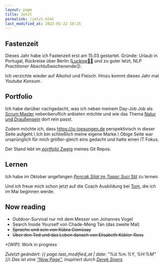 ```yaml
---
layout: page
title: Jetzt
permalink: /jetzt.html
last_modified_at: 2022-01-22 10:25
---
```

## Fastenzeit

Dieses Jahr habe ich Fastenzeit erst am 15.03 gestartet.
Gründe: Urlaub in Portugal, 
Rückreise über Berlin ([Luckow👋🏻](/tags/luckow/) 
und zu guter letzt, *NLP Practitioner* Abschlußwochenende😉. 

Ich verzichte wieder auf Alkohol und Fleisch. 
Hinzu kommt dieses Jahr mal *Youtube Konsum*.  

## Portfolio

Ich habe darüber nachgedacht, 
was ich neben meinem Day-Job Job als [Scrum Master](/tags/scrum-master/) 
nebenberuflich anbieten möchte und wie das Thema [Natur und Draußensein](/tags/draussen/) dort rein passt.

Zudem möchte ich, dass <https://is-loesungen.de> perspektivisch in dieser Seite aufgeht.\\
Ich bin schließlich meine eigene Marke.\\
Obige Seite war ursprünglich für mich größer-gleich eins gedacht und hatte einen IT Fokus.

Der Stand lebt im [*portfolio* Zweig](
https://github.com/fl3a/florian.latzel.io/tree/portfolio) 
meines Git Repos.

## Lernen

Ich habe im Oktober angefangen [*Pencak Silat* im *Tapac Suci* Stil](
https://www.tapak-suci.de/) zu lernen.

Und ich freue mich schon jetzt auf die Coach Ausbildung 
bei [Tom](http://www.tomandreas.de/), die ich im Mai beginnen werde.  

## Now reading

- Outdoor-Survival nur mit dem Messer von Johannes Vogel
- Search Inside Yourself von Chade-Meng Tan (das zweite Mal)
- ~~Sprache und sein von Kübra Gümüsay~~ 
- ~~Über den Tod und das Leben danach von Elisabeth Kübler-Ross~~

*[WIP]: Work in progress

*Zuletzt geändert: {{ page.last_modified_at | date: "%d.%m.%Y, %H:%M" }}\\
Das ist eine ["Now Page"](https://nownownow.com/about), 
inspiriert durch [Derek Sivers](https://sive.rs/).*
